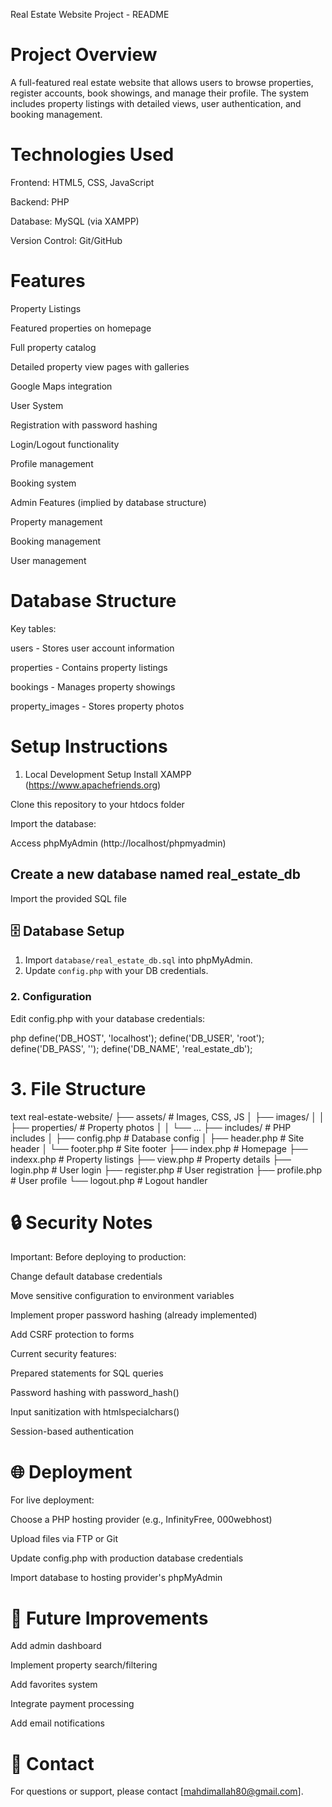 Real Estate Website Project - README
# Project Overview
A full-featured real estate website that allows users to browse properties, register accounts, book showings, and manage their profile. The system includes property listings with detailed views, user authentication, and booking management.

# Technologies Used
Frontend: HTML5, CSS, JavaScript

Backend: PHP

Database: MySQL (via XAMPP)

Version Control: Git/GitHub

# Features
Property Listings

Featured properties on homepage

Full property catalog

Detailed property view pages with galleries

Google Maps integration

User System

Registration with password hashing

Login/Logout functionality

Profile management

Booking system

Admin Features (implied by database structure)

Property management

Booking management

User management

# Database Structure
Key tables:

users - Stores user account information

properties - Contains property listings

bookings - Manages property showings

property_images - Stores property photos

# Setup Instructions
1. Local Development Setup
Install XAMPP (https://www.apachefriends.org)

Clone this repository to your htdocs folder

Import the database:

Access phpMyAdmin (http://localhost/phpmyadmin)

## Create a new database named real_estate_db

Import the provided SQL file
## 🗄️ Database Setup
1. Import `database/real_estate_db.sql` into phpMyAdmin.
2. Update `config.php` with your DB credentials.
   
### 2. Configuration
Edit config.php with your database credentials:

php
define('DB_HOST', 'localhost');
define('DB_USER', 'root');
define('DB_PASS', '');
define('DB_NAME', 'real_estate_db');
# 3. File Structure
text
real-estate-website/
├── assets/               # Images, CSS, JS
│   ├── images/
│   │   ├── properties/   # Property photos
│   │   └── ...
├── includes/             # PHP includes
│   ├── config.php        # Database config
│   ├── header.php        # Site header
│   └── footer.php        # Site footer
├── index.php             # Homepage
├── indexx.php            # Property listings
├── view.php              # Property details
├── login.php             # User login
├── register.php          # User registration
├── profile.php           # User profile
└── logout.php            # Logout handler
# 🔒 Security Notes
Important: Before deploying to production:

Change default database credentials

Move sensitive configuration to environment variables

Implement proper password hashing (already implemented)

Add CSRF protection to forms

Current security features:

Prepared statements for SQL queries

Password hashing with password_hash()

Input sanitization with htmlspecialchars()

Session-based authentication

# 🌐 Deployment
For live deployment:

Choose a PHP hosting provider (e.g., InfinityFree, 000webhost)

Upload files via FTP or Git

Update config.php with production database credentials

Import database to hosting provider's phpMyAdmin

# 📝 Future Improvements
Add admin dashboard

Implement property search/filtering

Add favorites system

Integrate payment processing

Add email notifications

 # 📧 Contact
For questions or support, please contact [mahdimallah80@gmail.com].
